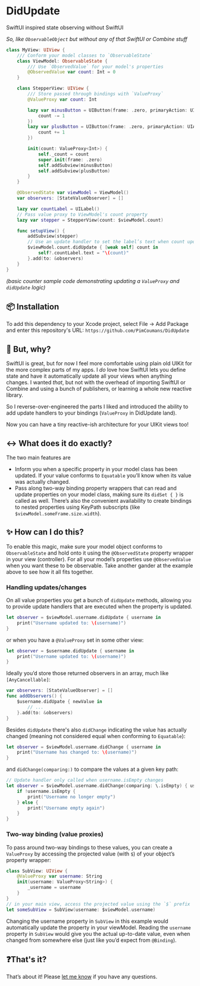 # DidUpdate
SwiftUI inspired state observing without SwiftUI

_So, like `ObservableObject` but without any of that SwiftUI or Combine stuff_

```swift
class MyView: UIView {
    /// Conform your model classes to `ObservableState`
    class ViewModel: ObservableState {
        /// Use `ObservedValue` for your model's properties
        @ObservedValue var count: Int = 0
    }

    class StepperView: UIView {
        /// Store passed through bindings with `ValueProxy`
        @ValueProxy var count: Int

        lazy var minusButton = UIButton(frame: .zero, primaryAction: UIAction { [unowned self] _ in
            count -= 1
        })
        lazy var plusButton = UIButton(frame: .zero, primaryAction: UIAction { [unowned self] _ in
            count += 1
        })

        init(count: ValueProxy<Int>) {
            self._count = count
            super.init(frame: .zero)
            self.addSubview(minusButton)
            self.addSubview(plusButton)
        }
    }

    @ObservedState var viewModel = ViewModel()
    var observers: [StateValueObserver] = []

    lazy var countLabel = UILabel()
    // Pass value proxy to ViewModel's count property
    lazy var stepper = StepperView(count: $viewModel.count)

    func setupView() {
        addSubview(stepper)
        // Use an update handler to set the label’s text when count updates
        $viewModel.count.didUpdate { [weak self] count in
            self?.countLabel.text = "\(count)"
        }.add(to: &observers)
    }
}
```
*(basic counter sample code demonstrating updating a `ValueProxy` and `didUpdate` logic)*

## 📦 Installation
To add this dependency to your Xcode project, select File -> Add Package and enter this repository's URL: `https://github.com/PimCoumans/DidUpdate`

## 🤷 But, why?
SwiftUI is great, but for now I feel more comfortable using plain old UIKit for the more complex parts of my apps. I *do* love how SwiftUI lets you define state and have it automatically update all your views when anything changes. I wanted *that*, but not with the overhead of importing SwiftUI or Combine and using a bunch of publishers, or learning a whole new reactive library.

So I reverse-over-engineered the parts I liked and introduced the ability to add update handlers to your bindings (`ValueProxy` in DidUpdate land).

Now you can have a tiny reactive-ish architecture for your UIKit views too!

## ↔️ What does it do exactly?
The two main features are
- Inform you when a specific property in your model class has been updated. If your value conforms to `Equatable` you’ll know when its value was actually changed.
- Pass along two-way binding property wrappers that can read and update properties on your model class, making sure its `didSet { }` is called as well. There’s also the convenient availability to create bindings to nested properties using KeyPath subscripts (like `$viewModel.someFrame.size.width`).

## ✨ How can I do this?
To enable this magic, make sure your model object conforms to `ObservableState` and hold onto it using the `@ObservedState` property wrapper in your view (controller). For all your model’s properties use `@ObservedValue` when you want these to be observable. Take another gander at the example above to see how it all fits together.

### Handling updates/changes
On all value properties you get a bunch of `didUpdate` methods, allowing you to provide update handlers that are executed when the property is updated.
```swift
let observer = $viewModel.username.didUpdate { username in
    print("Username updated to: \(username)")
}
```
or when you have a `@ValueProxy` set in some other view:
```swift
let observer = $username.didUpdate { username in
    print("Username updated to: \(username)")
}
```
Ideally you’d store those returned observers in an array, much like `[AnyCancellable]`:
```swift
var observers: [StateValueObserver] = []
func addObservers() {
    $username.didUpate { newValue in
        // ...
    }.add(to: &observers)
}
```

Besides `didUpdate` there's also `didChange` indicating the value has actually changed (meaning not considered equal when conforming to `Equatable`):
```swift
let observer = $viewModel.username.didChange { username in
    print("Username has changed to: \(username)")
}
```
and `didChange(comparing:)` to compare the values at a given key path:
```swift
// Update handler only called when username.isEmpty changes 
let observer = $viewModel.username.didChange(comparing: \.isEmpty) { username in
    if !username.isEmpty {
        print("Username no longer empty")
    } else {
        print("Username empty again")
    }
}
```

### Two-way binding (value proxies)
To pass around two-way bindings to these values, you can create a `ValueProxy` by accessing the projected value (with `$`) of your object’s property wrapper:

```swift
class SubView: UIView {
    @ValueProxy var username: String
    init(username: ValueProxy<String>) {
        _username = username
    }
}
// in your main view, access the projected value using the `$` prefix 
let someSubView = SubView(username: $viewModel.username)
```

Changing the username property in `SubView` in this example would automatically update the property in your viewModel. Reading the `username` property in `SubView` would give you the actual up-to-date value, even when changed from somewhere else (just like you’d expect from `@Binding`).

## ❓That's it?
That’s about it! Please [let me know](https://twitter.com/pimcoumans) if you have any questions.
